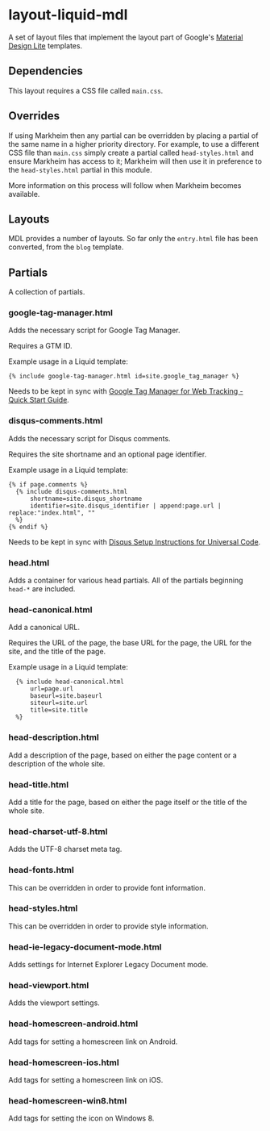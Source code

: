 # layout-liquid-mdl

A set of layout files that implement the layout part of Google's [Material Design Lite](http://www.getmdl.io/) templates.

## Dependencies

This layout requires a CSS file called `main.css`.

## Overrides

If using Markheim then any partial can be overridden by placing a partial of the same name in a higher priority directory. For example, to use a different CSS file than `main.css` simply create a partial called `head-styles.html` and ensure Markheim has access to it; Markheim will then use it in preference to the `head-styles.html` partial in this module.

More information on this process will follow when Markheim becomes available.

## Layouts

MDL provides a number of layouts. So far only the `entry.html` file has been converted, from the `blog` template.

## Partials

A collection of partials.

### google-tag-manager.html

Adds the necessary script for Google Tag Manager.

Requires a GTM ID.

Example usage in a Liquid template:

```
{% include google-tag-manager.html id=site.google_tag_manager %}
```

Needs to be kept in sync with [Google Tag Manager for Web Tracking - Quick Start Guide](https://developers.google.com/tag-manager/quickstart).

### disqus-comments.html

Adds the necessary script for Disqus comments.

Requires the site shortname and an optional page identifier.

Example usage in a Liquid template:

```
{% if page.comments %}
  {% include disqus-comments.html
      shortname=site.disqus_shortname
      identifier=site.disqus_identifier | append:page.url | replace:"index.html", ""
  %}
{% endif %}
```

Needs to be kept in sync with [Disqus Setup Instructions for Universal Code](https://disqus.com/admin/universalcode/).

### head.html

Adds a container for various head partials. All of the partials beginning `head-*` are included.

### head-canonical.html

Add a canonical URL.

Requires the URL of the page, the base URL for the page, the URL for the site, and the title of the page.

Example usage in a Liquid template:

```
  {% include head-canonical.html
      url=page.url
      baseurl=site.baseurl
      siteurl=site.url
      title=site.title
  %}
```

### head-description.html

Add a description of the page, based on either the page content or a description of the whole site.

### head-title.html

Add a title for the page, based on either the page itself or the title of the whole site.

### head-charset-utf-8.html

Adds the UTF-8 charset meta tag.

### head-fonts.html

This can be overridden in order to provide font information.

### head-styles.html

This can be overridden in order to provide style information.

### head-ie-legacy-document-mode.html

Adds settings for Internet Explorer Legacy Document mode.

### head-viewport.html

Adds the viewport settings.

### head-homescreen-android.html

Add tags for setting a homescreen link on Android.

### head-homescreen-ios.html

Add tags for setting a homescreen link on iOS.

### head-homescreen-win8.html

Add tags for setting the icon on Windows 8.
